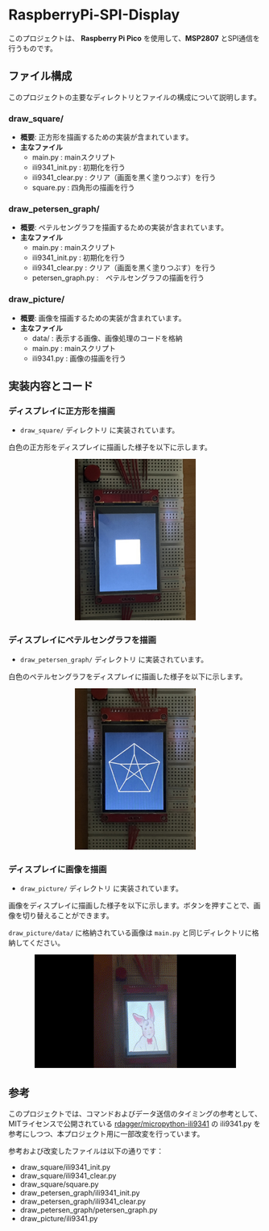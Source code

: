 # RaspberryPi-SPI-Display

このプロジェクトは、 **Raspberry Pi Pico** を使用して、**MSP2807** とSPI通信を行うものです。

## ファイル構成
このプロジェクトの主要なディレクトリとファイルの構成について説明します。

### draw_square/
- **概要**: 正方形を描画するための実装が含まれています。
- **主なファイル**
  - main.py : mainスクリプト
  - ili9341_init.py : 初期化を行う
  - ili9341_clear.py : クリア（画面を黒く塗りつぶす）を行う
  - square.py : 四角形の描画を行う

### draw_petersen_graph/
- **概要**: ペテルセングラフを描画するための実装が含まれています。
- **主なファイル**
  - main.py : mainスクリプト
  - ili9341_init.py : 初期化を行う
  - ili9341_clear.py : クリア（画面を黒く塗りつぶす）を行う
  - petersen_graph.py :　ペテルセングラフの描画を行う 

### draw_picture/
- **概要**: 画像を描画するための実装が含まれています。
- **主なファイル**
  - data/ : 表示する画像、画像処理のコードを格納
  - main.py : mainスクリプト
  - ili9341.py : 画像の描画を行う


## 実装内容とコード

### ディスプレイに正方形を描画
- `draw_square/` ディレクトリ に実装されています。

白色の正方形をディスプレイに描画した様子を以下に示します。

<p align="center">
  <img src="docs/data/square_example.jpg" alt="No　date" width="240" height="320">
</p>

### ディスプレイにペテルセングラフを描画
- `draw_petersen_graph/` ディレクトリ に実装されています。

白色のペテルセングラフをディスプレイに描画した様子を以下に示します。

<p align="center">
  <img src="docs/data/petersen_graph_example.jpg" alt="No　date" width="240" height="320">
</p>

### ディスプレイに画像を描画
- `draw_picture/` ディレクトリ に実装されています。

画像をディスプレイに描画した様子を以下に示します。ボタンを押すことで、画像を切り替えることができます。

`draw_picture/data/` に格納されている画像は `main.py` と同じディレクトリに格納してください。

<div align="center">
  <img src="docs/data/picture_example.gif" alt="demo" width="400">
</div>


## 参考
このプロジェクトでは、コマンドおよびデータ送信のタイミングの参考として、
MITライセンスで公開されている [rdagger/micropython-ili9341](https://github.com/rdagger/micropython-ili9341) の ili9341.py を参考にしつつ、本プロジェクト用に一部改変を行っています。

参考および改変したファイルは以下の通りです：
- draw_square/ili9341_init.py
- draw_square/ili9341_clear.py
- draw_square/square.py
- draw_petersen_graph/ili9341_init.py
- draw_petersen_graph/ili9341_clear.py
- draw_petersen_graph/petersen_graph.py
- draw_picture/ili9341.py
